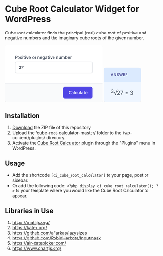 # Cube Root Calculator Widget for WordPress

Cube root calculator finds the principal (real) cube root of positive and negative numbers and the imaginary cube roots of the given number.

![Cube Root Calculator Input Form](/assets/images/screenshot-1.png "Cube Root Calculator Input Form")
![Cube Root Calculator Calculation Results](/assets/images/screenshot-2.png "Cube Root Calculator Calculation Results")

## Installation

1. [Download](https://github.com/pub-calculator-io/age-calculator/archive/refs/heads/master.zip) the ZIP file of this repository.
2. Upload the /cube-root-calculator-master/ folder to the /wp-content/plugins/ directory.
3. Activate the [Cube Root Calculator](https://www.calculator.io/cube-root-calculator/ "Cube Root Calculator Homepage") plugin through the "Plugins" menu in WordPress.

## Usage
* Add the shortcode `[ci_cube_root_calculator]` to your page, post or sidebar.
* Or add the following code: `<?php display_ci_cube_root_calculator(); ?>` to your template where you would like the Cube Root Calculator to appear.

## Libraries in Use
1. https://mathjs.org/
2. https://katex.org/
3. https://github.com/aFarkas/lazysizes
4. https://github.com/RobinHerbots/Inputmask
5. https://air-datepicker.com/
6. https://www.chartjs.org/
